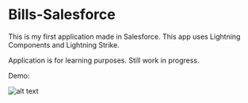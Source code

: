 # Bills-Salesforce
This is my first application made in Salesforce.
This app uses Lightning Components and Lightning Strike.

Application is for learning purposes. Still work in progress.

Demo:


![alt text](https://github.com/Trot-dms/Bills-Salesforce/blob/master/Demo.gif "Demo")
